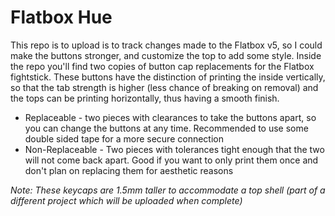 # Flatbox Hue

This repo is to upload is to track changes made to the Flatbox v5, so I could make the buttons stronger, and customize the top to add some style. Inside the repo you'll find two copies of button cap replacements for the Flatbox fightstick. These buttons have the distinction of printing the inside vertically, so that the tab strength is higher (less chance of breaking on removal) and the tops can be printing horizontally, thus having a smooth finish. 

* Replaceable - two pieces with clearances to take the buttons apart, so you can change the buttons at any time. Recommended to use some double sided tape for a more secure connection <br>
* Non-Replaceable - Two pieces with tolerances tight enough that the two will not come back apart. Good if you want to only print them once and don't plan on replacing them for aesthetic reasons

  
_Note: These keycaps are 1.5mm taller to accommodate a top shell (part of a different project which will be uploaded when complete)_
